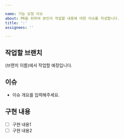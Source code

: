 ```yaml
---

name: 기능 요청 이슈
about: PR을 위하여 본인이 작업할 내용에 대한 이슈를 작성합니다.
title: ':'
assignees: ''

---
```


## 작업할 브랜치
(브랜치 이름)에서 작업할 예정입니다.

## 이슈
- 이슈 개요를 입력해주세요.

## 구현 내용
- [ ] 구현 내용1
- [ ] 구현 내용2
